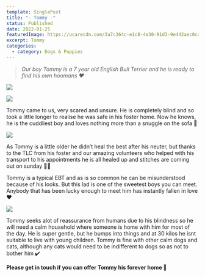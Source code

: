 ```yaml
---
template: SinglePost
title: "- Tommy -"
status: Published
date: 2022-01-25
featuredImage: https://ucarecdn.com/3a7c364c-e1c8-4e30-91d3-9e442aec0cae/-/crop/526x470/0,41/-/preview/
excerpt: Tommy
categories:
  - category: Dogs & Puppies
---
```

> *Our boy Tommy is a 7 year old English Bull Terrier and he is ready to find his own hoomans ❤️*

![](https://ucarecdn.com/9ad3edff-8be3-461f-9bd3-e09e917a8a24/)

![](https://ucarecdn.com/31270aad-a532-4f0f-b4dc-d3f91fb1bc71/)


Tommy came to us, very scared and unsure. He is completely blind and so took a little longer to realise he was safe in his foster home. Now he knows, he is the cuddliest boy and loves nothing more than a snuggle on the sofa 🥰

![](https://ucarecdn.com/e0e20162-4b87-4950-b3f3-a7b379f4fb71/)


As Tommy is a little older he didn’t heal the best after his neuter, but thanks to the TLC from his foster and our amazing volunteers who helped with his transport to his appointments he is all healed up and stitches are coming out on sunday 🙏🏼


Tommy is a typical EBT and as is so common he can be misunderstood because of his looks. But this lad is one of the sweetest boys you can meet. Anybody that has been lucky enough to meet him has instantly fallen in love ❤️

![](https://ucarecdn.com/44fb1fa9-6fe6-44b9-b15d-f92b8235eb04/)


Tommy seeks alot of reassurance from humans due to his blindness so he will need a calm household where someone is home with him for most of the day. He is super gentle, but he bumps into things and at 30 kilos he isnt suitable to live with young children. Tommy is fine with other calm dogs and cats, although any cats would need to be indifferent to dogs so as not to bother him ✔️


**Please get in touch if you can offer Tommy his forever home 🏡**